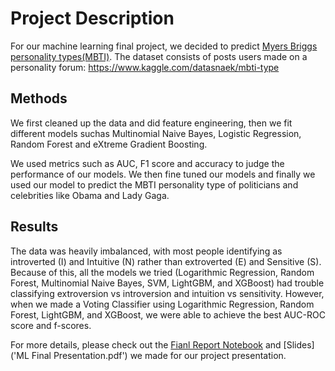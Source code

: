 # Project Description
For our machine learning final project, we decided to predict
[Myers Briggs personality types(MBTI)](https://en.wikipedia.org/wiki/Myers–Briggs_Type_Indicator). The dataset consists of posts users made on a personality forum:
https://www.kaggle.com/datasnaek/mbti-type

## Methods
We first cleaned up the data and did feature engineering, then 
we fit different models suchas Multinomial Naive Bayes, 
Logistic Regression, Random Forest and eXtreme Gradient Boosting. 

We used metrics such as AUC, F1 score and accuracy to 
judge the performance of our models. We then fine tuned our models and finally 
we used our model to predict the MBTI personality type of 
politicians and celebrities like Obama and Lady Gaga.

## Results
The data was heavily imbalanced, with most people identifying as introverted (I) and Intuitive (N)
rather than extroverted (E) and Sensitive (S). Because of this, all the models we tried 
(Logarithmic Regression, Random Forest, Multinomial Naive Bayes, SVM, LightGBM, and XGBoost) had 
trouble classifying extroversion vs introversion and intuition vs sensitivity. However, when we 
made a Voting Classifier using Logarithmic Regression, Random Forest, LightGBM, and XGBoost, we 
were able to achieve the best AUC-ROC score and f-scores.

For more details, please check out the [Fianl Report Notebook](MBTI_Project_Report.ipynb) and [Slides]('ML Final Presentation.pdf') we made for our project presentation.
